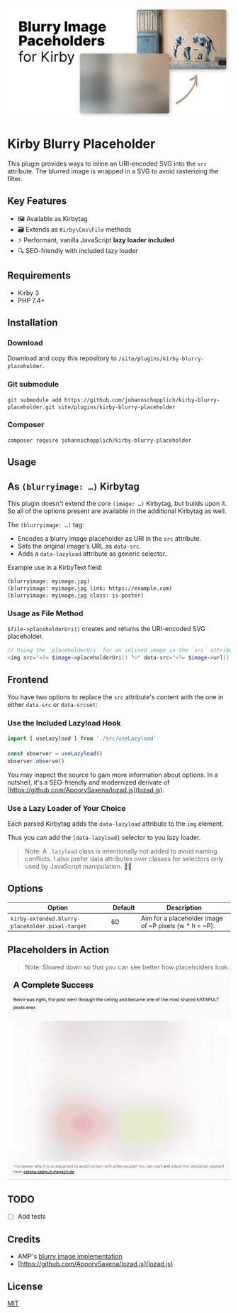 ![Preview of Kirby blurry placeholder plugin](./.github/social-preview.png)

# Kirby Blurry Placeholder

This plugin provides ways to inline an URI-encoded SVG into the `src` attribute. The blurred image is wrapped in a SVG to avoid rasterizing the filter.

## Key Features

- 🖼 Available as Kirbytag
- 🗃 Extends as `Kirby\Cms\File` methods
- ⚡️ Performant, vanilla JavaScript **lazy loader included**
- 🔍 SEO-friendly with included lazy loader

## Requirements

- Kirby 3
- PHP 7.4+

## Installation

### Download

Download and copy this repository to `/site/plugins/kirby-blurry-placeholder`.

### Git submodule

```
git submodule add https://github.com/johannschopplich/kirby-blurry-placeholder.git site/plugins/kirby-blurry-placeholder
```

### Composer

```
composer require johannschopplich/kirby-blurry-placeholder
```

## Usage

## As `(blurryimage: …)` Kirbytag

This plugin doesn't extend the core `(image: …)` Kirbytag, but builds upon it. So all of the options present are available in the additional Kirbytag as well.

The `(blurryimage: …)` tag:
- Encodes a blurry image placeholder as URI in the `src` attribute.
- Sets the original image's URL as `data-src`.
- Adds a `data-lazyload` attribute as generic selector.

Example use in a KirbyText field:
```
(blurryimage: myimage.jpg)
(blurryimage: myimage.jpg link: https://example.com)
(blurryimage: myimage.jpg class: is-poster)
```

### Usage as File Method

`$file->placeholderUri()` creates and returns the URI-encoded SVG placeholder.

```php
// Using the `placeholderUri` for an inlined image in the `src` attribute
<img src="<?= $image->placeholderUri() ?>" data-src="<?= $image->url() ?>" data-lazyload alt="<?= $image->alt() ?>">
```

## Frontend

You have two options to replace the `src` attribute's content with the one in either `data-src` or `data-srcset`:

### Use the Included Lazyload Hook

```js
import { useLazyload } from './src/useLazyload'

const observer = useLazyload()
observer.observe()
```

You may inspect the source to gain more information about options. In a nutshell, it's a SEO-friendly and modernized derivate of [https://github.com/ApoorvSaxena/lozad.js](lozad.js).

### Use a Lazy Loader of Your Choice

Each parsed Kirbytag adds the `data-lazyload` attribute to the `img` element.

Thus you can add the `[data-lazyload]` selector to you lazy loader.

> Note: A `.lazyload` class is intentionally not added to avoid naming conflicts. I also prefer data attributes over classes for selectors only used by JavaScript manipulation. 🤷‍♂️

## Options

| Option | Default | Description |
| --- | --- | --- |
| `kirby-extended.blurry-placeholder.pixel-target` | 60 | Aim for a placeholder image of ~P pixels (w * h = ~P).

## Placeholders in Action

> Note: Slowed down so that you can see better how placeholders look.

![GIF showing plugin in action](./.github/kirby-blurry-placeholder-preview.gif)

## TODO

- [ ] Add tests

## Credits

- AMP's [blurry image implementation](https://github.com/ampproject/amp-toolbox/blob/0c8755016ae825b11b63b98be83271fd14cc0486/packages/optimizer/lib/transformers/AddBlurryImagePlaceholders.js)
- [https://github.com/ApoorvSaxena/lozad.js](lozad.js)

## License

[MIT](https://opensource.org/licenses/MIT)
